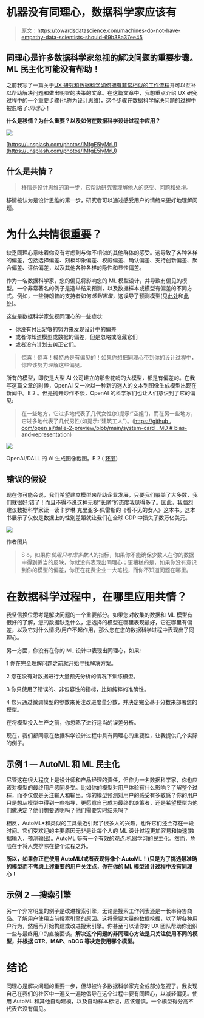 # 机器没有同理心，数据科学家应该有

> 原文：<https://towardsdatascience.com/machines-do-not-have-empathy-data-scientists-should-69b38a37ee45>

## 同理心是许多数据科学家忽视的解决问题的重要步骤。ML 民主化可能没有帮助！

之前我写了一篇关于[UX 研究和数据科学如何拥有非常相似的工作流程](https://uxdesign.cc/ux-data-science-smarter-decisions-6ea847c7288f)并可以互补以帮助解决问题和做出明智的决策的文章。在这篇文章中，我想重点介绍 UX 研究过程中的一个重要步骤(也称为设计思维)，这个步骤在数据科学解决问题的过程中被忽略了:*同理心*！

**什么是移情？为什么重要？以及如何在数据科学设计过程中应用？**

![](img/ed0d1c9786a548fed9675211da8acd22.png)

[https://unsplash.com/photos/IMfgE5lyMrU](https://unsplash.com/photos/IMfgE5lyMrU)

## 什么是共情？

> 移情是设计思维的第一步，它帮助研究者理解他人的感受、问题和处境。

移情被认为是设计思维的第一步，研究者可以通过感受用户的情绪来更好地理解问题。

# 为什么共情很重要？

缺乏同理心意味着你没有考虑到与你不相似的其他群体的感受。这导致了各种各样的偏差，包括选择偏差、刻板印象偏差、权威偏差、确认偏差、支持创新偏差、聚合偏差、评估偏差，以及其他各种各样的隐性和显性偏差。

作为一名数据科学家，您的偏见将影响您的 ML 模型设计，并导致有偏见的模型。一个非常著名的例子是选举结果预测，以及数据样本或模型有偏差的不同方式。例如，一些特朗普的支持者如何*感到害羞*，这误导了预测模型(见[此处](https://www.nytimes.com/2017/05/31/upshot/a-2016-review-why-key-state-polls-were-wrong-about-trump.html)和[此处](https://www.washingtonpost.com/politics/2020/11/25/which-2020-election-polls-were-most-least-accurate/))。

这些是数据科学家忽视同理心的一些症状:

*   你没有付出足够的努力来发现设计中的偏差
*   或者你知道模型或数据的偏差，但是忽略或隐藏它们
*   或者没有计划去纠正它们。

> 惊喜！惊喜！模特总是有偏见的！如果你想把同理心带到你的设计过程中，你应该努力理解这些偏见。

所有的模型，即使是大型 AI 公司建立的那些花哨的大模型，都是有偏差的。在我写这篇文章的时候，OpenAI 又一次以一种新的迷人的文本到图像生成模型出现在新闻中。E 2 。但是抛开炒作不谈，OpenAI 的科学家们也让人们意识到了它的偏见:

> 在一些地方，它过多地代表了几代女性(如提示:“空姐”)，而在另一些地方，它过多地代表了几代男性(如提示:“建筑工人”)。([https://github . com/open ai/dalle-2-preview/blob/main/system-card . MD # bias-and-representation](https://github.com/openai/dalle-2-preview/blob/main/system-card.md#bias-and-representation))

![](img/3cd876f4e3583639ac1d62bf8f09613c.png)

OpenAI/DALL 的 AI 生成图像截图。E 2 ( [环节](https://github.com/openai/dalle-2-preview/blob/main/system-card.md#bias-and-representation))

## 错误的假设

现在你可能会说，我们希望建立模型来帮助企业发展，只要我们覆盖了大多数，我们就很好:错了！而且不得不说这种无视“长尾”的态度我见得多了。因此，我强烈建议数据科学家读一读卡罗琳·克里亚多·佩雷斯的《看不见的女人》这本书。这本书展示了仅仅是数据上的性别差距就让我们在全球 GDP 中损失了数万亿美元。

![](img/542c305206ecb3cc1141f0f7bebb6d9e.png)

作者图片

> S o，如果你*使用只考虑多数人*的指标，如果你不能确保少数人在你的数据中得到适当的反映，你就没有表现出同理心；更糟糕的是，如果你没有意识到你的模型的偏差，你正在花费企业一大笔钱，而你不知道问题在哪里。

# 在数据科学过程中，在哪里应用共情？

我坚信换位思考是解决问题的一个重要部分。如果您对收集的数据和 ML 模型有很好的了解，您的数据缺乏什么，您选择的模型在哪里表现最好，它在哪里有偏差，以及它对什么情况/用户不起作用，那么您在您的数据科学过程中表现出了同理心。

另一方面，你没有在你的 ML 设计中表现出同理心，如果:

1 你在完全理解问题之前就开始寻找解决方案。

2 您在没有对数据进行大量预先分析的情况下训练模型。

3 你只使用了错误的、非包容性的指标，比如纯粹的准确性。

4 您只通过微调模型的参数来关注改进度量分数，并决定完全基于分数来部署您的模型。

在将模型投入生产之前，你忽略了进行适当的误差分析。

现在，我们都同意在数据科学设计过程中具有同理心的重要性，让我提供几个实际的例子。

## 示例 1 — AutoML 和 ML 民主化

尽管这在很大程度上是设计师和产品经理的责任，但作为一名数据科学家，你也应该对模型的最终用户感同身受。比如你的模型对用户体验有什么影响？了解整个过程，而不仅仅是关注输入和输出。你的模型预测对用户的感受有多敏感？你的用户只是想从模型中得到一些指导，更愿意自己成为最终的决策者，还是希望模型为他们做决定？他们想要透明吗？他们需要实时结果吗？

相反，AutoML*和类似的工具最近引起了很多人的兴趣，也许它们还会存在一段时间。它们受欢迎的主要原因无非是让每个人的 ML 设计过程更加容易和快速(数据输入，预测输出)。AutoML 等有一个有效的观点:机器学习的民主化。然而，危险在于将人类排除在整个过程之外。

**所以，如果你正在使用 AutoML(或者表现得像个 AutoML！)只是为了挑选最准确的模型而不考虑上述重要的用户关注点，你在你的 ML 模型设计过程中没有同理心！**

## 示例 2 —搜索引擎

另一个非常明显的例子是改进搜索引擎，无论是搜索工作列表还是一长串待售商品。了解用户使用当前搜索引擎的原因。这将需要大量的数据挖掘，以了解各种用户行为，然后再开始构建或改进搜索引擎。你甚至可以请你的 UX 团队帮助你组织一些与最终用户的直接面谈。**解决这个问题的非同理心方法是只关注使用不同的模型，并根据 CTR、MAP、nDCG 等决定使用哪个模型。**

# 结论

同理心是解决问题的重要一步，但却被许多数据科学家完全或部分忽视了。我发现自己在我们的社区中一遍又一遍地倡导在这个过程中要有同理心，以减轻偏见。使用 AutoML 和其他自动建模，以及自动样本标记，应该谨慎。一个模型得分高不代表它没有偏见。